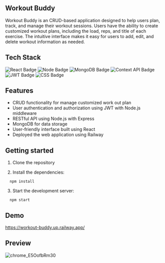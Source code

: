 ## Workout Buddy

Workout Buddy is an CRUD-based application designed to help users plan, track, and manage their workout sessions. Users have the ability to create customized workout plans, including the load, reps, and title of each exercise. The intuitive interface makes it easy for users to add, edit, and delete workout information as needed.

## Tech Stack

<img alt="React Badge" src="https://img.shields.io/badge/React-17.0.2-blue?logo=react">
<img alt="Node Badge" src="https://img.shields.io/badge/Node-16.14.0-green?logo=node.js">
<img alt="MongoDB Badge" src="https://img.shields.io/badge/MongoDB-5.1.1-green?logo=mongodb">
<img alt="Context API Badge" src="https://img.shields.io/badge/Context%20API-in%20use-brightgreen">
<img alt="JWT Badge" src="https://img.shields.io/badge/JWT-authentication-blueviolet">
<img alt="CSS Badge" src="https://img.shields.io/badge/CSS-in%20use-blue">

## Features

- CRUD functionality for manage customized work out plan
- User authentication and authorization using JWT with Node.js middleware
- RESTful API using Node.js with Express
- MongoDB for data storage
- User-friendly interface built using React
- Deployed the web application using Railway

## Getting started

1. Clone the repository

2. Install the dependencies:

```
  npm install
```

3. Start the development server:

```
  npm start
```

## Demo

https://workout-buddy.up.railway.app/

## Preview

![chrome_E5OofbRm30](https://im4.ezgif.com/tmp/ezgif-4-6575d0b429.jpg)
